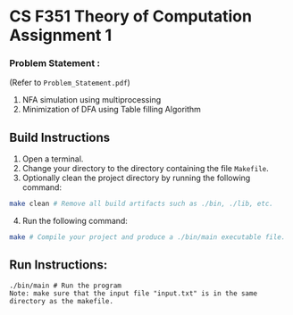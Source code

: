 # CS F351 Theory of Computation Assignment 1

### Problem Statement : 
(Refer to ```Problem_Statement.pdf```)
1. NFA simulation using multiprocessing
2. Minimization of DFA using Table filling Algorithm

## Build Instructions
1. Open a terminal.
2. Change your directory to the directory containing the file `Makefile`.
3. Optionally clean the project directory by running the following command:

```sh
make clean # Remove all build artifacts such as ./bin, ./lib, etc.
```

4. Run the following command:

```sh
make # Compile your project and produce a ./bin/main executable file. 
```


## Run Instructions:

```
./bin/main # Run the program
Note: make sure that the input file "input.txt" is in the same directory as the makefile.
```
